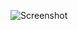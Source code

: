 ![Screenshot](https://raw.githubusercontent.com/Cryakl/Ultimate-RAT-Collection/refs/heads/main/GDoor/Glacier%20v8.4/Screenshot.png)
